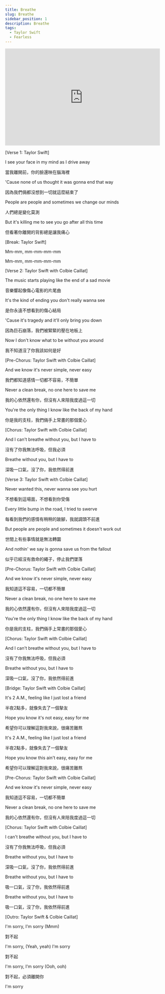 ```yaml
---
title: Breathe
slug: Breathe
sidebar_position: 1
description: Breathe
tags:
  - Taylor Swift
  - Fearless
---
```


<iframe width="100%" height="315" src="https://www.youtube.com/embed/qaxxMt5Yb98" title="YouTube video player" frameborder="0" allow="accelerometer; autoplay; clipboard-write; encrypted-media; gyroscope; picture-in-picture; web-share" allowfullscreen></iframe>

[Verse 1: Taylor Swift]

I see your face in my mind as I drive away

當我離開前，你的臉還映在腦海裡

'Cause none of us thought it was gonna end that way

因為我們倆都沒想到一切就這麼結束了

People are people and sometimes we change our minds

人們總是變化莫測

But it's killing me to see you go after all this time

但看著你離開的背影總是讓我痛心

[Break: Taylor Swift]

Mm-mm, mm-mm-mm-mm

Mm-mm, mm-mm-mm-mm

[Verse 2: Taylor Swift with Colbie Caillat]

The music starts playing like the end of a sad movie

音樂響起像傷心電影的片尾曲

It's the kind of ending you don't really wanna see

是你永遠不想看到的傷心結局

'Cause it's tragedy and it'll only bring you down

因為巨石崩落，我們被緊緊的壓在地板上

Now I don't know what to be without you around

我不知道沒了你我該如何是好

[Pre-Chorus: Taylor Swift with Colbie Caillat]

And we know it's never simple, never easy

我們都知道感情一切都不容易，不簡單

Never a clean break, no one here to save me

我的心依然還有你，但沒有人來陪我度過這一切

You're the only thing I know like the back of my hand

你是我的支柱，我們倆手上常畫的那個愛心

[Chorus: Taylor Swift with Colbie Caillat]

And I can't breathe without you, but I have to

沒有了你我無法呼吸，但我必須

Breathe without you, but I have to

深吸一口氣，沒了你，我依然得前進

[Verse 3: Taylor Swift with Colbie Caillat]

Never wanted this, never wanna see you hurt

不想看到這場面，不想看到你受傷

Every little bump in the road, I tried to swerve

每看到我們的感情有稍稍的跛腳，我就調頭不前進

But people are people and sometimes it doesn't work out

世間上有些事情就是無法轉圜

And nothin' we say is gonna save us from the fallout

似乎已經沒有救命的繩子，停止我們墜落

[Pre-Chorus: Taylor Swift with Colbie Caillat]

And we know it's never simple, never easy

我知道這不容易，一切都不簡單

Never a clean break, no one here to save me

我的心依然還有你，但沒有人來陪我度過這一切

You're the only thing I know like the back of my hand

你是我的支柱，我們倆手上常畫的那個愛心

[Chorus: Taylor Swift with Colbie Caillat]

And I can't breathe without you, but I have to

沒有了你我無法呼吸，但我必須

Breathe without you, but I have to

深吸一口氣，沒了你，我依然得前進

[Bridge: Taylor Swift with Colbie Caillat]

It's 2 A.M., feeling like I just lost a friend

半夜2點多，就像失去了一個摯友

Hope you know it's not easy, easy for me

希望你可以理解這對我來說，很痛苦難熬

It's 2 A.M., feeling like I just lost a friend

半夜2點多，就像失去了一個摯友

Hope you know this ain't easy, easy for me

希望你可以理解這對我來說，很痛苦難熬

[Pre-Chorus: Taylor Swift with Colbie Caillat]

And we know it's never simple, never easy

我知道這不容易，一切都不簡單

Never a clean break, no one here to save me

我的心依然還有你，但沒有人來陪我度過這一切

[Chorus: Taylor Swift with Colbie Caillat]

I can't breathe without you, but I have to

沒有了你我無法呼吸，但我必須

Breathe without you, but I have to

深吸一口氣，沒了你，我依然得前進

Breathe without you, but I have to

吸一口氣，沒了你，我依然得前進

Breathe without you, but I have to

吸一口氣，沒了你，我依然得前進

[Outro: Taylor Swift & Colbie Caillat]

I'm sorry, I'm sorry (Mmm)

對不起

I'm sorry, (Yeah, yeah) I'm sorry

對不起

I'm sorry, I'm sorry (Ooh, ooh)

對不起，必須離開你

I'm sorry